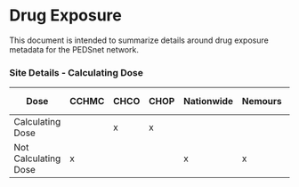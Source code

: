 # Drug Exposure

This document is intended to summarize details around drug exposure metadata for the PEDSnet network.

### Site Details - Calculating Dose

Dose| CCHMC|CHCO |CHOP|Nationwide|Nemours|Seattle|St Louis
---|---|---|---|---|---|---|---
Calculating Dose||x|x||||x|
Not Calculating Dose|x|||x|x|x||
